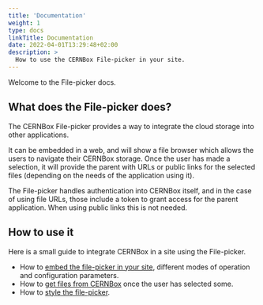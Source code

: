 ```yaml
---
title: 'Documentation'
weight: 1
type: docs
linkTitle: Documentation
date: 2022-04-01T13:29:48+02:00
description: >
  How to use the CERNBox File-picker in your site.
---
```


Welcome to the File-picker docs.

## What does the File-picker does?

The CERNBox File-picker provides a way to integrate the cloud storage into other
applications.

It can be embedded in a web, and will show a file browser which allows the users
to navigate their CERNBox storage. Once the user has made a selection, it will
provide the parent with URLs or public links for the selected files (depending
on the needs of the application using it).

The File-picker handles authentication into CERNBox itself, and in the case of
using file URLs, those include a token to grant access for the parent
application. When using public links this is not needed.

## How to use it

Here is a small guide to integrate CERNBox in a site using the File-picker.

- How to [embed the file-picker in your site](embedding), different modes of
  operation and configuration parameters.
- How to [get files from CERNBox](data) once the user has selected some.
- How to [style the file-picker](style).
